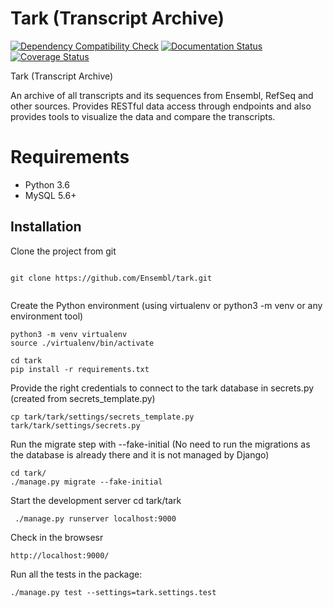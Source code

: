 # Tark (Transcript Archive)

[![Dependency Compatibility Check](https://github.com/Ensembl/tark/actions/workflows/dep_check.yml/badge.svg)](https://github.com/Ensembl/tark/actions/workflows/dep_check.yml)
[![Documentation Status](https://readthedocs.org/projects/tark/badge/?version=latest)](http://tark.readthedocs.io/en/latest/?badge=latest) 
[![Coverage Status](https://coveralls.io/repos/github/Ensembl/tark/badge.svg?branch=master)](https://coveralls.io/github/Ensembl/tark)

Tark (Transcript Archive)

An archive of all transcripts and its sequences from Ensembl, RefSeq and other sources. Provides RESTful data access through endpoints and also provides tools to visualize the data and compare the transcripts.


# Requirements
- Python 3.6
- MySQL 5.6+


Installation
------------
Clone the project from git

```

git clone https://github.com/Ensembl/tark.git


```

Create the Python environment (using virtualenv or python3 -m venv or any environment tool)

```
python3 -m venv virtualenv
source ./virtualenv/bin/activate

cd tark
pip install -r requirements.txt 

```

Provide the right credentials to connect to the tark database in secrets.py (created from secrets_template.py)

```
cp tark/tark/settings/secrets_template.py tark/tark/settings/secrets.py
```


Run the migrate step with --fake-initial (No need to run the migrations as the database is already there and it is not managed by Django)
```
cd tark/
./manage.py migrate --fake-initial
```

Start the development server
cd tark/tark
```
 ./manage.py runserver localhost:9000
```

Check in the browsesr
```
http://localhost:9000/
```

Run all the tests in the package:
```
./manage.py test --settings=tark.settings.test
```

